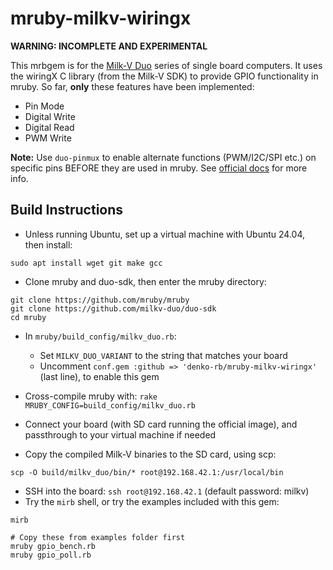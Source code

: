# mruby-milkv-wiringx

**WARNING: INCOMPLETE AND EXPERIMENTAL**

This mrbgem is for the [Milk-V Duo](https://milkv.io/duo) series of single board computers. It uses the wiringX C library (from the Milk-V SDK) to provide GPIO functionality in mruby. So far, **only** these features have been implemented:

- Pin Mode
- Digital Write
- Digital Read
- PWM Write

**Note:** Use `duo-pinmux` to enable alternate functions (PWM/I2C/SPI etc.) on specific pins BEFORE they are used in mruby. See [official docs](https://milkv.io/docs/duo/application-development/pinmux) for more info.

## Build Instructions
- Unless running Ubuntu, set up a virtual machine with Ubuntu 24.04, then install:

```console
sudo apt install wget git make gcc
```

- Clone mruby and duo-sdk, then enter the mruby directory:

```console
git clone https://github.com/mruby/mruby
git clone https://github.com/milkv-duo/duo-sdk
cd mruby
```

- In `mruby/build_config/milkv_duo.rb`:
  - Set `MILKV_DUO_VARIANT` to the string that matches your board
  - Uncomment `conf.gem :github => 'denko-rb/mruby-milkv-wiringx'` (last line), to enable this gem

- Cross-compile mruby with: `rake MRUBY_CONFIG=build_config/milkv_duo.rb`
- Connect your board (with SD card running the official image), and passthrough to your virtual machine if needed
- Copy the compiled Milk-V binaries to the SD card, using scp:

```console
scp -O build/milkv_duo/bin/* root@192.168.42.1:/usr/local/bin
```

- SSH into the board: `ssh root@192.168.42.1` (default password: milkv)
- Try the `mirb` shell, or try the examples included with this gem:

```console
mirb

# Copy these from examples folder first
mruby gpio_bench.rb
mruby gpio_poll.rb
```
